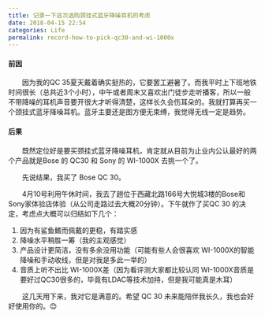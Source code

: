 ```yaml
---
title: 记录一下这次选购颈挂式蓝牙降噪耳机的考虑
date: 2018-04-15 22:54
categories: Life
permalink: record-how-to-pick-qc30-and-wi-1000x
---
```


#### 前因

　　因为我的QC 35夏天戴着确实挺热的，它要罢工避暑了。而我平时上下班地铁时间很长（总共近3个小时），中午或者周末又喜欢出门徒步走听播客，所以一般不带降噪的耳机声音要开很大才听得清楚，这样长久会伤耳朵的。我就打算再买一个颈挂式蓝牙降噪耳机。蓝牙主要还是图方便无束缚，我觉得无线一定是趋势。

 <!-- more -->
 
#### 后果

　　既然定位好是要买颈挂式蓝牙降噪耳机，肯定就从目前为止业内公认最好的两个产品就是Bose 的 QC30 和 Sony 的 WI-1000X 去挑一个了。

　　先说结果，我买了 Bose QC 30。

　　4月10号利用午休时间，我去了趟位于西藏北路166号大悦城3楼的Bose和Sony家体验店体验（从公司走路过去大概20分钟）。下午就作了买QC 30 的决定，考虑点大概可以归结如下几个：
　　
1.  因为有鲨鱼鳍而佩戴的更稳，有踏实感
2.  降噪水平稍胜一筹（我的主观感觉）
3.  产品设计更简洁，没有多余没用功能（可能有些人会很喜欢 WI-1000X的智能降噪和手动收线，但是对我是多此一举的）
4.  音质上听不出比 WI-1000X差（因为看评测大家都比较认同 WI-1000X音质是要好过QC30很多的，毕竟有LDAC等技术加持，但是我可能真是木耳）

　　这几天用下来，我对它是满意的。希望 QC 30 未来能陪伴我长久，我也会好好使用你的。😊

